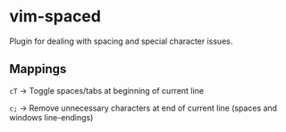 # vim-spaced
Plugin for dealing with spacing and special character issues.

## Mappings
`cT` -> Toggle spaces/tabs at beginning of current line

`c;` -> Remove unnecessary characters at end of current line (spaces and windows line-endings)